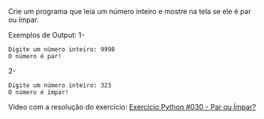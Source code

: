 Crie um programa que leia um número inteiro e mostre na tela se ele é par ou ímpar.

Exemplos de Output:
1-
~~~
Digite um número inteiro: 9998
O número é par!
~~~
2-
~~~
Digite um número inteiro: 323
O número é ímpar!
~~~

<p>Vídeo com a resolução do exercício: <a href="https://www.youtube.com/watch?v=4vFCzKuHOn4&list=PLvE-ZAFRgX8hnECDn1v9HNTI71veL3oW0&index=42" target="_blank">Exercício Python #030 - Par ou Ímpar?</a></p>